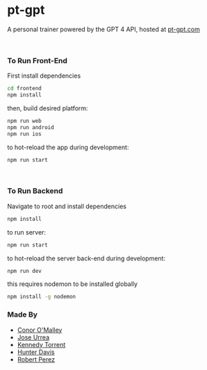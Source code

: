 # pt-gpt
A personal trainer powered by the GPT 4 API, hosted at [pt-gpt.com](https://www.pt-gpt.com)

<br />


### **To Run Front-End**
First install dependencies
```bash
cd frontend
npm install
```

then, build desired platform:

```bash
npm run web
npm run android
npm run ios
```

to hot-reload the app during development: 

```bash
npm run start
```

<br />

### **To Run Backend**

Navigate to root and install dependencies
```bash
npm install
```

to run server:
```bash
npm run start
```

to hot-reload the server back-end during development: 

```bash
npm run dev
```

this requires nodemon to be installed globally
```bash
npm install -g nodemon
```


### Made By
- [Conor O'Malley](https://github.com/conorpo)
- [Jose Urrea](https://github.com/JoseAUrrea)
- [Kennedy Torrent](https://github.com/ktorr)
- [Hunter Davis](https://github.com/pothyn)
- [Robert Perez](https://github.com/rickymcmuffin)
